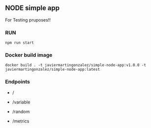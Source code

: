 ## NODE simple app

For Testing pruposes!!


### RUN

```
npm run start
```


### Docker build image

```
docker build . -t javiermartingonzalez/simple-node-app:v1.0.0 -t javiermartingonzalez/simple-node-app:latest
```

### Endpoints

* /

* /variable

* /random

* /metrics

